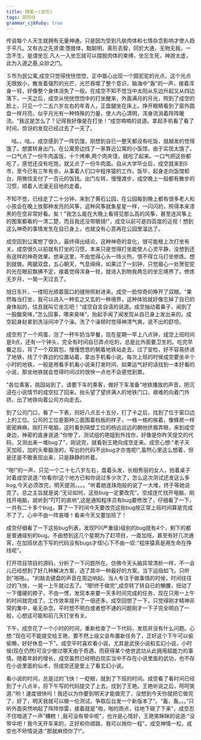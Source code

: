 ```yaml
---
title: 随笔一(坐忘)
tags: 阴符经
grammar_cjkRuby: true
---
```

传说每个人天生就拥有无量神通，只是因为受到凡肤肉体和七情杂念影响才使人趋于平凡。又有古之先贤谓:堕肢体，黜聪明，离形去智，同於大通，无物无我，一念不生，是谓坐忘.凡人一入坐忘就可以摆脱肉体的束缚，坐忘生死，神游太虚，此为入道之基,众妙之门。

Ｓ市为民公寓,成空只觉得恍恍惚惚，正中眉心出现一个圆驼驼的光点，这个光点无限放小，散发着强烈的光芒，光芒吞噬了整个意识，脑海中"轰"的一声，接着浑身一轻，好像整个身体消失了一般。在成空不知不觉当中太阳从东边升起又从四边落下，一天之后，成空从恍恍惚惚中的打坐醒来，外面满月的月光，照到了成空的脸上，只见一个二五六岁左右的年青人，正盘腿坐在床上。挣开眼睛看到了窗外圆盘一样月亮，似乎月光有一种特殊的力量，使人内心清明，浑身流淌着阵阵暖流。“我这是怎么了？记得我好像是在打坐！”成空喃喃的说道。拿起手机看了看了时间，惊讶的发现已经过去了一天了。

　咕。。咕。。成空感到了一阵饥饿，刚想到自已一整天都没有吃饭，就越发的觉得饿了。想罢转身出门。在公寓旁边找了一家靠近公寓的小饭馆，由于实现太饿了，一口气点了一份牛肉盖饭，十个烤串,两个肉夹馍，就吃了起来。一口气把这些都吃了，感觉还没有吃饱，就又点了一份牛肉面。自从大学毕业后，成空就来到S市，至今已有三年有余，从事着人们口中程序猿的工作。饭毕，起身走向饭馆柜台，用微信支付了一百元的饭钱。出门左转，慢慢渡步，成空晚上一般都有散步的习惯，顺着人流漫无目地的走着。
 
 不知不觉，已经走了二十分钟，来到了黄石公园，在公园每到晚上都有很多老人和小孩会在晚上放那种发亮的风筝，这种风筝就象星星一样，一闪闪的，照得本来漆黑的在空非常好看。矣！"我怎么能在大晚上看得见那么高的风筝，甚至连风筝上的图案都看的一清二楚，而且我还没带眼镜!"，成空以前可是四百度的近视！想到这么神奇的事情发生在自已身上，也就没有心意再在公园里溜达了。
 
 成空回到公寓想了很久，最终得出结论，这种神奇的变化，很可能根上次打坐有关。成空很久以前就有打坐的习惯，本来只是觉得打坐能使人心灵平静，没想到还有这样的神奇效果。想来这里，不由觉得心头一阵火热，恨不得立马打坐修炼。想到就做。两腿双盘，五心朝天，气息绵绵，如果过了一刻钟，只觉眉心一处贺驼驼的光在眼前飘拂不定，接着觉得浑身一轻，就进入到物我两忘的坐忘境界了。修炼无岁月，一晃一天过去了。
 
旭日东升，一缕阳光顺着窗口的缝隙照射进来。成空一脸惊奇的睁开了双眼。“果然每当打坐，我可以进入一种玄之又玄的一种境界，这种体验就好像忘掉了自已的身体拟的，估且就叫它坐忘吧！”成空自言自语的说道。成空抽动着鼻子，闻到了一股酸臭味，”怎么回事，哪来臭味“，抬起手闻了闻发现从自已身上发出来的。成空起身赵紧到洗浴间冲了个澡。洗了个澡顿时觉得神清气爽，说不出的舒坦。

成空煎了一个鸡蛋，泡了一杯牛奶当早餐，现在星期一早上八点钟，成空上班时间是9点，还有一个钟头，完全有时间自已弄点吃的，总是比外面要卫生的。吃完早餐之后，背了一个双肩包，慢慢悠悠的朝着地铁站走去，过了安检，好不容易挤进了地铁，找了个靠边的位置站着，拿出手机看小说。每次上班的时侯成空要坐半个小时的地铁，一般是用看手机看小说来打发时间，如果运气好的话找到一本好看的小说，那坐地铁就会觉得时间过的很快一点也不会感觉到累。

"各位乘客，挑园站到了，请要下车的乘客，做好下车准备"地铁播放的声音，把沉浸在小说情节的成空拉了回来。抬头望了望挤满人的地铁门口，艰难的向着门外挤。出了地铁向着公司方向走去。

到了公司门口，看了一下表，则好八点五十五分，打了卡之后，找到了位于窗口边上的工位。公司的工位是那种三面围着档板的样子，一格一格的挨着，像蜂房一样密密麻麻。刚打开电脑，这时看到隔壁工位的杨远远远的朝他挤眉弄眼，来到成空身边，神密的底身说道:"你惨了，测试组的艳姐到外找你，好像是你昨天提交的代码，又测出来一堆bug了"，刚说完，就看到王艳向成空走来。成空心想:"老子天天加班，加的头晕脑涨的，写出的代码不出bug才亦鬼呢!",虽然心里这么想着，但是还是不敢表现出来，只是静静的听着。

“啪!”的一声，只见一个二十七八岁左右，盘着头发，长相秀丽的女人，拍着桌子对着成空说道:"你看你!这个地方已和你说过多少次了，怎么这次测试还发这么多bug,今天必须改完，明天提测。。。。"听着她连珠炮般的说了一大堆，终于等她说完了。总之主旨就是说:“无论如何，这些bug一定要改完”。空成连忙找开电脑，刚找开电脑，就听到"叮叮的直响",这是通知程序员有bug要修改了，仔细看了一下，一共有二十多个bug，算了一下时间今天要改完这些bug按正常上班时间算是完成不了了。心中不由一阵哀嚎！看来今天又要加班了！

成空仔细看了一下这些bug列表，发现P0(严重级)级别的bug就有4个，剩下的都是普通级别的bug。不由想到这几个星期为了赶项目，一直加班，甚至有好几次通宵，在加班状态下写的代码没有bugs才怪!心下不由一叹:"程序猿真是用生命在挣线呢"。

打开项目项目的源码，分析了一下问题所在。仿佛今天头脑异常清析一样，不一会儿已经想到了好几种解决方案，选了其中一种最好的方案。当下运指如飞，只听到"啪啪。。"的敲击键盘的声音在周边响起。当人专注于做事情的时侯，时间往往过的飞快，一晃一上午就过去了。"嗯!终于做完",成空转了转自已的懒腰，扭动了一下僵硬的脖子，不由一愣，发现本来要一天多时间完成的任务，现在只用一上午的时间就完成了，工作效率提升了一倍还多。成空回想了一下，只觉得刚才精神非常的集中，毫无杂念，平时想不明白或者想不通的问题刚才一下子完全明白了一般，心想这可能和前几天打坐有关。

下午，成空花了一个小时的时间，重新检查了一下代码，发现并没有什么问题。心想:"现在可不能提交给王艳，要不然上级又会布置新任务了，正好这个下午可以偷偷懒，好好休息一下"。成空平时喜欢看小说，尤其是武侠小说和玄幻小说，小时侯(现在仍然)可没少做过哪天由于奇遇，而获得某个绝世武功从此拥用超能力的事情。随着年龄的增长，成空虽然已经明白现实当中不存在小说里面的武功，也不存在小说里面的仙术，但成空还是爱上了看玄幻小说。

看小说的时间，总是过的飞快！一眨眼，就到了下班的时间。成空看了看时间已经到了十八点半，将下午写的代码提交了上去。找到了王艳。王艳听说之后，呵呵笑道:"哟！速度很快吗！我还以为你要到明天才能做完了，没想到今天你就把它做完了，好了，明天我就可以做一伦测试，争取后台发一个新版本了"。“轰，轰。。。”只听外面突然响起了阵阵惊雷，接着就是"啪，啪的雨点，往地下砸了下来"，成空忍不住暗道了一声"糟糕！,我可没有带伞呢"，也许是心情好，王艳笑眯眯的说道:"没带伞吧！我今天开车来的，正好和你顺路，我可以捎你一程"。成空神情一松，成空也不矫情说道:"那就麻烦你了!"。





